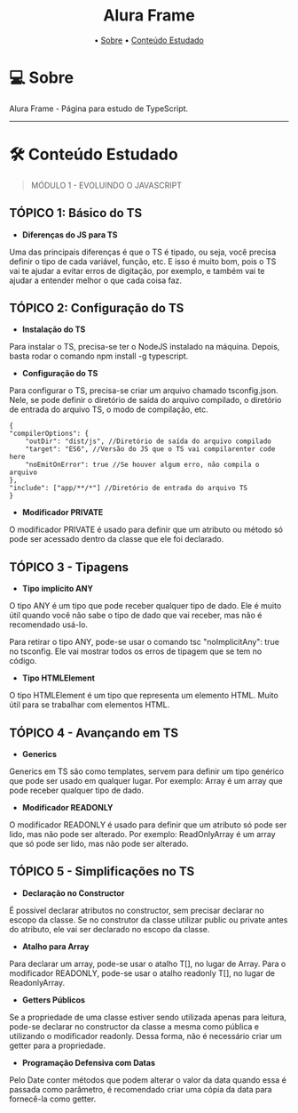
<h1 align="center">
    Alura Frame
</h1>

<p align="center">
 • <a href="#-about">Sobre</a> 
 • <a href="#-tech-stack">Conteúdo Estudado</a>  
</p>

# 💻 Sobre

Alura Frame - Página para estudo de TypeScript.

---

# 🛠 Conteúdo Estudado

> MÓDULO 1 - EVOLUINDO O JAVASCRIPT

## TÓPICO 1: Básico do TS

 - **Diferenças do JS para TS**
 
Uma das principais diferenças é que o TS é tipado, ou seja, você precisa definir o tipo de cada variável, função, etc. E isso é muito bom, pois o TS vai te ajudar a evitar erros de digitação, por exemplo, e também vai te ajudar a entender melhor o que cada coisa faz.

## TÓPICO 2: Configuração do TS

 - **Instalação do TS**

Para instalar o TS, precisa-se ter o NodeJS instalado na máquina. Depois, basta rodar o comando npm install -g typescript.

 - **Configuração do TS**

Para configurar o TS, precisa-se criar um arquivo chamado tsconfig.json. Nele, se pode definir o diretório de saída do arquivo compilado, o diretório de entrada do arquivo TS, o modo de compilação, etc. 

    {
    "compilerOptions": {
        "outDir": "dist/js", //Diretório de saída do arquivo compilado
        "target": "ES6", //Versão do JS que o TS vai compilarenter code here
        "noEmitOnError": true //Se houver algum erro, não compila o arquivo
    },
    "include": ["app/**/*"] //Diretório de entrada do arquivo TS
    }

 
 - **Modificador PRIVATE**

O modificador PRIVATE é usado para definir que um atributo ou método só pode ser acessado dentro da classe que ele foi declarado. 

## TÓPICO 3 - Tipagens

 - **Tipo implícito ANY**

O tipo ANY é um tipo que pode receber qualquer tipo de dado. Ele é muito útil quando você não sabe o tipo de dado que vai receber, mas não é recomendado usá-lo.

Para retirar o tipo ANY, pode-se usar o comando tsc "noImplicitAny": true no tsconfig. Ele vai mostrar todos os erros de tipagem que se tem no código.

- **Tipo HTMLElement**

O tipo HTMLElement é um tipo que representa um elemento HTML. Muito útil para se trabalhar com elementos HTML.

## TÓPICO 4 - Avançando em TS

 - **Generics**

Generics em TS são como templates, servem para definir um tipo genérico que pode ser usado em qualquer lugar. Por exemplo: Array<T> é um array que pode receber qualquer tipo de dado.

- **Modificador READONLY**

O modificador READONLY é usado para definir que um atributo só pode ser lido, mas não pode ser alterado. Por exemplo: ReadOnlyArray<T> é um array que só pode ser lido, mas não pode ser alterado.

## TÓPICO 5 - Simplificações no TS

- **Declaração no Constructor**

É possível declarar atributos no constructor, sem precisar declarar no escopo da classe. Se no construtor da classe utilizar public ou private antes do atributo, ele vai ser declarado no escopo da classe.

- **Atalho para Array**

Para declarar um array, pode-se usar o atalho T[], no lugar de Array<T>.
Para o modificador READONLY, pode-se usar o atalho readonly T[], no lugar de ReadonlyArray<T>.

- **Getters Públicos**

Se a propriedade de uma classe estiver sendo utilizada apenas para leitura, pode-se declarar no constructor da classe a mesma como pública e utilizando o modificador readonly. Dessa forma, não é necessário criar um getter para a propriedade.

- **Programação Defensiva com Datas**

Pelo Date conter métodos que podem alterar o valor da data quando essa é passada como parâmetro, é recomendado criar uma cópia da data para fornecê-la como getter.